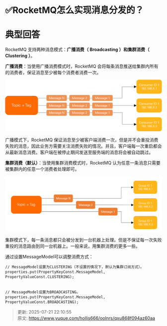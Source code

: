 # ✅RocketMQ怎么实现消息分发的？

# 典型回答


RocketMQ 支持两种消息模式：**广播消费（ Broadcasting ）**和**集群消费（ Clustering ）**。



**广播消费**：当使用广播消费模式时，RocketMQ 会将每条消息推送给集群内所有的消费者，保证消息至少被每个消费者消费一次。



![1693629100005-d004fc86-c2da-4100-8a47-218cbec2b8be.png](./img/sAzGzpF_-xepnxNe/1693629100005-d004fc86-c2da-4100-8a47-218cbec2b8be-374289.png)



广播模式下，RocketMQ 保证消息至少被客户端消费一次，但是并不会重投消费失败的消息，因此业务方需要关注消费失败的情况。并且，客户端每一次重启都会从最新消息消费。客户端在被停止期间发送至服务端的消息将会被自动跳过。



**集群消费（默认）**：当使用集群消费模式时，RocketMQ 认为任意一条消息只需要被集群内的任意一个消费者处理即可。



![1693629162403-f7934694-18bb-41e4-9871-26b95c76b8d6.png](./img/sAzGzpF_-xepnxNe/1693629162403-f7934694-18bb-41e4-9871-26b95c76b8d6-749016.png)



集群模式下，每一条消息都只会被分发到一台机器上处理。但是不保证每一次失败重投的消息路由到同一台机器上。一般来说，用集群消费的更多一些。



通过设置MessageModel可以调整消费方式：



```plain
// MessageModel设置为CLUSTERING（不设置的情况下，默认为集群订阅方式）。
properties.put(PropertyKeyConst.MessageModel, PropertyValueConst.CLUSTERING);


// MessageModel设置为BROADCASTING。
properties.put(PropertyKeyConst.MessageModel, PropertyValueConst.BROADCASTING); 
```



> 更新: 2025-07-21 22:10:55  
> 原文: <https://www.yuque.com/hollis666/oolnrs/qxu868f094az60aa>
